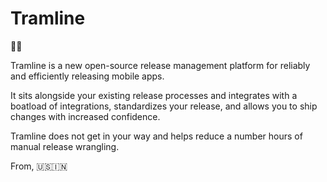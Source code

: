 # Tramline

📲🚃

Tramline is a new open-source release management platform for reliably and efficiently releasing mobile apps.

It sits alongside your existing release processes and integrates with a boatload of integrations, standardizes your release, and allows you to ship changes with increased confidence.

Tramline does not get in your way and helps reduce a number hours of manual release wrangling.

From, 🇺🇸🇮🇳
